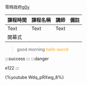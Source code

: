 

零時政府[g0v](g0v.tw)



| 課程時間 | 課程名稱 | 講師 | 備註|
| -------- | -------- | -------- | -------- |
| Text     | Text     | Text     |
| 開幕式 |


>good morning
<font color=orange>hello worrd 
</font>

:::success
:::
:::danger

e122
:::

{%youtube Wdq_pRXwg_8%}
